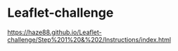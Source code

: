 # Leaflet-challenge
 
https://haze88.github.io/Leaflet-challenge/Step%201%20&%202/Instructions/index.html
